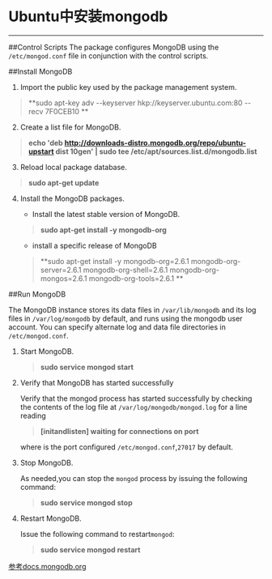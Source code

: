 # Ubuntu中安装mongodb

------
##Control Scripts
The package configures MongoDB using the `/etc/mongod.conf` file in conjunction with the control scripts.

##Install MongoDB

1. Import the public key used by the package management system.

  >**sudo apt-key adv --keyserver hkp://keyserver.ubuntu.com:80 --recv 7F0CEB10 **

2. Create a list file for MongoDB.

  >**echo 'deb http://downloads-distro.mongodb.org/repo/ubuntu-upstart dist 10gen' | sudo tee /etc/apt/sources.list.d/mongodb.list**

 3. Reload local package database.
 
 >**sudo apt-get update**

 4. Install the MongoDB packages.
 
     * Install the latest stable version of MongoDB.
     
     >**sudo apt-get install -y mongodb-org**
     
     * install a specific release of MongoDB
     
     >**sudo apt-get install -y mongodb-org=2.6.1 mongodb-org-server=2.6.1 mongodb-org-shell=2.6.1 mongodb-org-mongos=2.6.1 mongodb-org-tools=2.6.1
**

##Run MongoDB

The MongoDB instance stores its data files in `/var/lib/mongodb` and its log files in `/var/log/mongodb` by default, and runs using the mongodb user account. You can specify alternate log and data file directories in `/etc/mongod.conf`.

1. Start MongoDB.

    >**sudo service mongod start**

2. Verify that MongoDB has started successfully

     Verify that the mongod process has started successfully by checking the contents of the log file at `/var/log/mongodb/mongod.log` for a line reading

     >**[initandlisten] waiting for connections on port <port>**

     where <port> is the port configured `/etc/mongod.conf`,`27017` by default.

3. Stop MongoDB.

    As needed,you can stop the `mongod` process by issuing the following command:
    
    >**sudo service mongod stop**
    
4. Restart MongoDB.
    
    Issue the following command to restart`mongod`:
    
    >**sudo service mongod restart**


[参考docs.mongodb.org](http://docs.mongodb.org/manual/tutorial/install-mongodb-on-ubuntu/)
